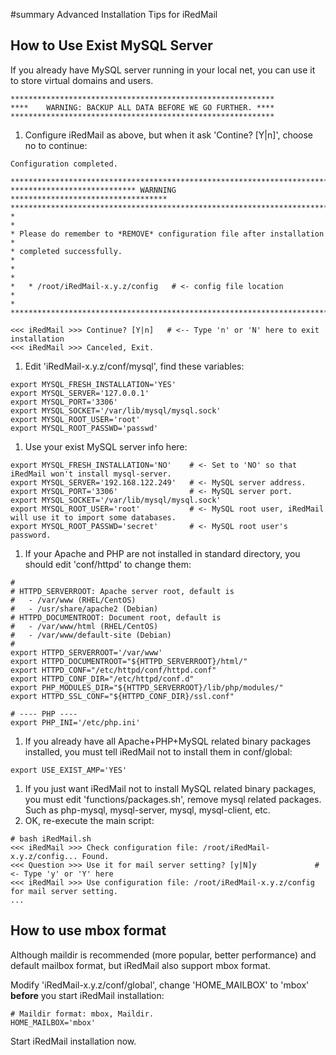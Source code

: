﻿#summary Advanced Installation Tips for iRedMail

## How to Use Exist MySQL Server ##

If you already have MySQL server running in your local net, you can use it to store virtual domains and users.

```
***********************************************************
****    WARNING: BACKUP ALL DATA BEFORE WE GO FURTHER. ****
***********************************************************
```

  1. Configure iRedMail as above, but when it ask 'Contine? [Y|n]', choose no to continue:
```
Configuration completed.

*************************************************************************
**************************** WARNNING ***********************************
*************************************************************************
*                                                                       *
* Please do remember to *REMOVE* configuration file after installation  *
* completed successfully.                                               *
*                                                                       *
*   * /root/iRedMail-x.y.z/config   # <- config file location
*                                                                       *
*************************************************************************

<<< iRedMail >>> Continue? [Y|n]   # <-- Type 'n' or 'N' here to exit installation
<<< iRedMail >>> Canceled, Exit.
```
  1. Edit 'iRedMail-x.y.z/conf/mysql', find these variables:
```
export MYSQL_FRESH_INSTALLATION='YES'
export MYSQL_SERVER='127.0.0.1'
export MYSQL_PORT='3306'
export MYSQL_SOCKET='/var/lib/mysql/mysql.sock'
export MYSQL_ROOT_USER='root'
export MYSQL_ROOT_PASSWD='passwd'
```
  1. Use your exist MySQL server info here:
```
export MYSQL_FRESH_INSTALLATION='NO'    # <- Set to 'NO' so that iRedMail won't install mysql-server.
export MYSQL_SERVER='192.168.122.249'   # <- MySQL server address.
export MYSQL_PORT='3306'                # <- MySQL server port.
export MYSQL_SOCKET='/var/lib/mysql/mysql.sock'
export MYSQL_ROOT_USER='root'           # <- MySQL root user, iRedMail will use it to import some databases.
export MYSQL_ROOT_PASSWD='secret'       # <- MySQL root user's password.
```
  1. If your Apache and PHP are not installed in standard directory, you should edit 'conf/httpd' to change them:
```
#
# HTTPD_SERVERROOT: Apache server root, default is
#   - /var/www (RHEL/CentOS)
#   - /usr/share/apache2 (Debian)
# HTTPD_DOCUMENTROOT: Document root, default is
#   - /var/www/html (RHEL/CentOS)
#   - /var/www/default-site (Debian)
#
export HTTPD_SERVERROOT='/var/www'
export HTTPD_DOCUMENTROOT="${HTTPD_SERVERROOT}/html/"
export HTTPD_CONF="/etc/httpd/conf/httpd.conf"
export HTTPD_CONF_DIR="/etc/httpd/conf.d"
export PHP_MODULES_DIR="${HTTPD_SERVERROOT}/lib/php/modules/"
export HTTPD_SSL_CONF="${HTTPD_CONF_DIR}/ssl.conf"

# ---- PHP ----
export PHP_INI='/etc/php.ini'
```
  1. If you already have all Apache+PHP+MySQL related binary packages installed, you must tell iRedMail not to install them in conf/global:
```
export USE_EXIST_AMP='YES'
```
  1. If you just want iRedMail not to install MySQL related binary packages, you must edit 'functions/packages.sh', remove mysql related packages. Such as php-mysql, mysql-server, mysql, mysql-client, etc.
  1. OK, re-execute the main script:
```
# bash iRedMail.sh
<<< iRedMail >>> Check configuration file: /root/iRedMail-x.y.z/config... Found.
<<< Question >>> Use it for mail server setting? [y|N]y             # <- Type 'y' or 'Y' here
<<< iRedMail >>> Use configuration file: /root/iRedMail-x.y.z/config for mail server setting.
...
```

## How to use mbox format ##

Although maildir is recommended (more popular, better performance) and default mailbox format, but iRedMail also support mbox format.

Modify 'iRedMail-x.y.z/conf/global', change 'HOME\_MAILBOX' to 'mbox' **before** you start iRedMail installation:
```
# Maildir format: mbox, Maildir.
HOME_MAILBOX='mbox'
```

Start iRedMail installation now.